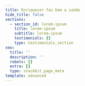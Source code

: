 ```yaml
---
title: Enriquecer faz bem a saúde
hide_title: false
sections:
  - section_id: lorem-ipsum
    title: lorem-ipsum
    subtitle: lorem-ipsum
    testimonials: []
    type: testimonials_section
seo:
  title: ''
  description: ''
  robots: []
  extra: []
  type: stackbit_page_meta
template: advanced
---
```

